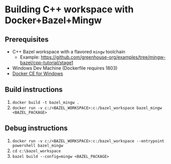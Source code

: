 # Building C++ workspace with Docker+Bazel+Mingw

## Prerequisites
* C++ Bazel workspace with a flavored `mingw` toolchain 
  * Example: https://github.com/greenhouse-org/examples/tree/mingw-bazel/cpp-tutorial/stage1
* Windows Dev Machine (Dockerfile requires 1803)
* [Docker CE for Windows](https://store.docker.com/editions/community/docker-ce-desktop-windows)

## Build instructions
1. `docker build -t bazel_mingw .`
1. `docker run -v c:/<BAZEL_WORKSPACE>:c:/bazel_workspace bazel_mingw <BAZEL_PACKAGE>`

## Debug instructions
1. `docker run -v c:/<BAZEL_WORKSPACE>:c:/bazel_workspace --entrypoint powershell bazel_mingw` 
1. `cd c:\bazel_workspace`
1. `bazel build --config=mingw <BAZEL_PACKAGE>`
